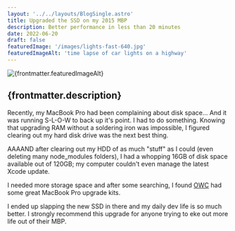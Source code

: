 ```yaml
---
layout: '../../layouts/BlogSingle.astro'
title: Upgraded the SSD on my 2015 MBP
description: Better performance in less than 20 minutes
date: 2022-06-20
draft: false
featuredImage: '/images/lights-fast-640.jpg'
featuredImageAlt: 'time lapse of car lights on a highway'
---
```


<img src={frontmatter.featuredImage} alt={frontmatter.featuredImageAlt} />

## {frontmatter.description}

Recently, my MacBook Pro had been complaining about disk space... And it was running S-L-O-W to back up it's point. I had to do something. Knowing that upgrading RAM without a soldering iron was impossible, I figured clearing out my hard disk drive was the next best thing.

AAAAND after clearing out my HDD of as much "stuff" as I could (even deleting many node_modules folders), I had a whopping 16GB of disk space available out of 120GB; my computer couldn't even manage the latest Xcode update.

I needed more storage space and after some searching, I found [OWC](https://eshop.macsales.com/shop/ssd/owc/macbook/2006-current) had some great MacBook Pro upgrade kits.

I ended up slapping the new SSD in there and my daily dev life is so much better. I strongly recommend this upgrade for anyone trying to eke out more life out of their MBP.
